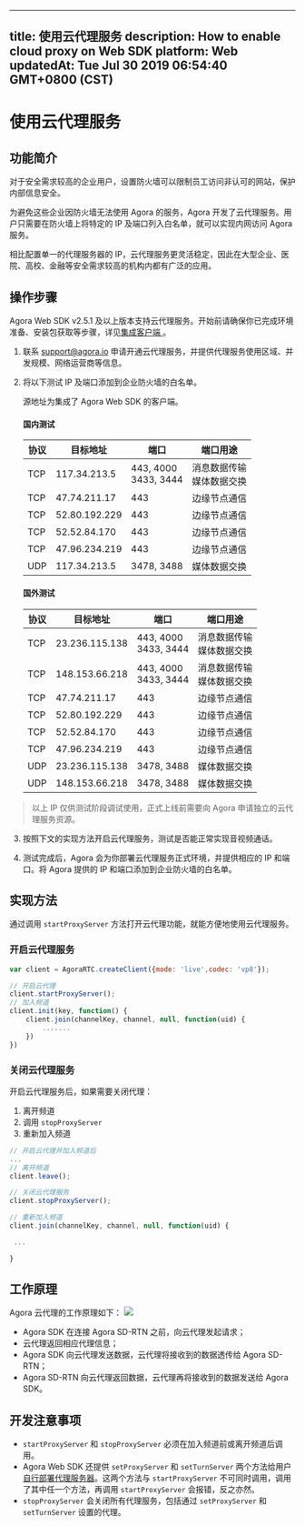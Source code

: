 
---
title: 使用云代理服务
description: How to enable cloud proxy on Web SDK
platform: Web
updatedAt: Tue Jul 30 2019 06:54:40 GMT+0800 (CST)
---
# 使用云代理服务
## 功能简介

对于安全需求较高的企业用户，设置防火墙可以限制员工访问非认可的网站，保护内部信息安全。

为避免这些企业因防火墙无法使用 Agora 的服务，Agora 开发了云代理服务。用户只需要在防火墙上将特定的 IP 及端口列入白名单，就可以实现内网访问 Agora 服务。

相比配置单一的代理服务器的 IP，云代理服务更灵活稳定，因此在大型企业、医院、高校、金融等安全需求较高的机构内都有广泛的应用。

## 操作步骤

Agora Web SDK v2.5.1 及以上版本支持云代理服务。开始前请确保你已完成环境准备、安装包获取等步骤，详见[集成客户端 ](../../cn/Voice/web_prepare.md)。

1. 联系 support@agora.io 申请开通云代理服务，并提供代理服务使用区域、并发规模、网络运营商等信息。

2. 将以下测试 IP 及端口添加到企业防火墙的白名单。
   
	源地址为集成了 Agora Web SDK 的客户端。

   #### 国内测试

   | 协议 | 目标地址      | 端口                                  | 端口用途                                   |
   | ---- | ------------- | ------------------------------------- | ------------------------------------------ |
   | TCP  | 117.34.213.5  | 443, 4000<br/>3433, 3444 | 消息数据传输<br/>媒体数据交换 |
   | TCP  | 47.74.211.17  | 443                                   | 边缘节点通信                               |
   | TCP  | 52.80.192.229 | 443                                   | 边缘节点通信                               |
   | TCP  | 52.52.84.170  | 443                                   | 边缘节点通信                               |
   | TCP  | 47.96.234.219 | 443                                   | 边缘节点通信                               |
   | UDP  | 117.34.213.5  | 3478, 3488                            | 媒体数据交换                               |

   #### 国外测试

   | 协议 | 目标地址       | 端口                                  | 端口用途                                   |
   | ---- | -------------- | ------------------------------------- | ------------------------------------------ |
   | TCP  | 23.236.115.138 | 443, 4000<br/>3433, 3444 | 消息数据传输<br/>媒体数据交换 |
   | TCP  | 148.153.66.218 | 443, 4000<br/>3433, 3444 | 消息数据传输<br/>媒体数据交换 |	 
   | TCP  | 47.74.211.17   | 443                                   | 边缘节点通信                               |
   | TCP  | 52.80.192.229  | 443                                   | 边缘节点通信                               |
   | TCP  | 52.52.84.170   | 443                                   | 边缘节点通信                               |
   | TCP  | 47.96.234.219  | 443                                   | 边缘节点通信                               |
   | UDP  | 23.236.115.138 | 3478, 3488                            | 媒体数据交换                               |
   | UDP  | 148.153.66.218 | 3478, 3488                            | 媒体数据交换                               |

> 以上 IP 仅供测试阶段调试使用，正式上线前需要向 Agora 申请独立的云代理服务资源。

3. 按照下文的实现方法开启云代理服务，测试是否能正常实现音视频通话。

4. 测试完成后，Agora 会为你部署云代理服务正式环境，并提供相应的 IP 和端口。将 Agora 提供的 IP 和端口添加到企业防火墙的白名单。

## 实现方法

通过调用 `startProxyServer` 方法打开云代理功能，就能方便地使用云代理服务。

### 开启云代理服务

```javascript
var client = AgoraRTC.createClient({mode: 'live',codec: 'vp8'});

// 开启云代理
client.startProxyServer();
// 加入频道
client.init(key, function() {
    client.join(channelKey, channel, null, function(uid) {
        .......
    })
})
```

### 关闭云代理服务

开启云代理服务后，如果需要关闭代理：

1. 离开频道
2. 调用 `stopProxyServer`
3. 重新加入频道

```javascript
// 开启云代理并加入频道后
...
// 离开频道
client.leave();

// 关闭云代理服务
client.stopProxyServer();

// 重新加入频道
client.join(channelKey, channel, null, function(uid) {

 ...

}
```

## 工作原理
Agora 云代理的工作原理如下：
![](https://web-cdn.agora.io/docs-files/1543290381396)

* Agora SDK 在连接 Agora SD-RTN 之前，向云代理发起请求；
* 云代理返回相应代理信息；
* Agora SDK 向云代理发送数据，云代理将接收到的数据透传给 Agora SD-RTN；
* Agora SD-RTN 向云代理返回数据，云代理再将接收到的数据发送给 Agora SDK。
## 开发注意事项

-  `startProxyServer` 和 `stopProxyServer` 必须在加入频道前或离开频道后调用。
- Agora Web SDK 还提供 `setProxyServer` 和 `setTurnServer` 两个方法给用户[自行部署代理服务器](../../cn/Voice/proxy_web.md)。这两个方法与 `startProxyServer` 不可同时调用，调用了其中任一个方法，再调用 `startProxyServer` 会报错，反之亦然。
-  `stopProxyServer` 会关闭所有代理服务，包括通过 `setProxyServer` 和 `setTurnServer` 设置的代理。
